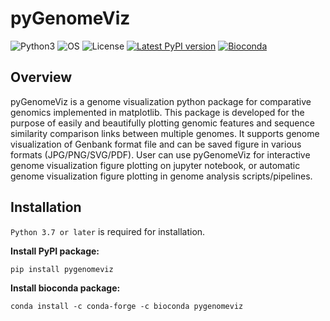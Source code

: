 # pyGenomeViz

![Python3](https://img.shields.io/badge/Language-Python3-steelblue)
![OS](https://img.shields.io/badge/OS-_Windows_|_Mac_|_Linux-steelblue)
![License](https://img.shields.io/badge/License-MIT-steelblue)
[![Latest PyPI version](https://img.shields.io/pypi/v/pygenomeviz.svg)](https://pypi.python.org/pypi/pygenomeviz)
[![Bioconda](https://img.shields.io/conda/vn/bioconda/pygenomeviz.svg?color=green)](https://anaconda.org/bioconda/pygenomeviz)  

## Overview

pyGenomeViz is a genome visualization python package for comparative genomics implemented in matplotlib.
This package is developed for the purpose of easily and beautifully plotting genomic
features and sequence similarity comparison links between multiple genomes.
It supports genome visualization of Genbank format file and can be saved figure in various formats (JPG/PNG/SVG/PDF).
User can use pyGenomeViz for interactive genome visualization figure plotting on jupyter notebook,
or automatic genome visualization figure plotting in genome analysis scripts/pipelines.

## Installation

`Python 3.7 or later` is required for installation.

**Install PyPI package:**

    pip install pygenomeviz

**Install bioconda package:**

    conda install -c conda-forge -c bioconda pygenomeviz
